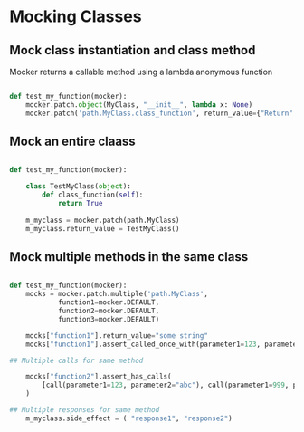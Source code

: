 # Mocking Classes


## Mock class instantiation and class method
Mocker returns a callable method using a lambda anonymous function

```python

def test_my_function(mocker):
    mocker.patch.object(MyClass, "__init__", lambda x: None)
    mocker.patch('path.MyClass.class_function', return_value={"Return": "Value"})

```

## Mock an entire claass
```python

def test_my_function(mocker):

    class TestMyClass(object):
        def class_function(self):
            return True
    
    m_myclass = mocker.patch(path.MyClass)
    m_myclass.return_value = TestMyClass()
```

## Mock multiple methods in the same class
```python

def test_my_function(mocker):
    mocks = mocker.patch.multiple('path.MyClass', 
            function1=mocker.DEFAULT, 
            function2=mocker.DEFAULT,
            function3=mocker.DEFAULT)

    mocks["function1"].return_value="some string"
    mocks["function1"].assert_called_once_with(parameter1=123, parameter2="abc")

## Multiple calls for same method

    mocks["function2"].assert_has_calls(
        [call(parameter1=123, parameter2="abc"), call(parameter1=999, parameter2="zzz")]
    )

## Multiple responses for same method
    m_myclass.side_effect = ( "response1", "response2")